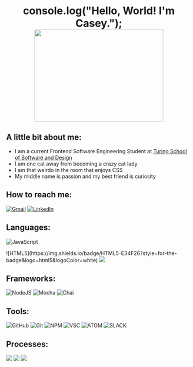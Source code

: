 <h1 align='center'>
console.log("Hello, World! I'm Casey."); <br>
<img height="250" width="350" src="https://github-readme-stats.vercel.app/api?username=gjax78&theme=merko">
</h1>

## A little bit about me:
- I am a current Frontend Software Engineering Student at [Turing School of Software and Design](https://turing.edu/)
- I am one cat away from becoming a crazy cat lady
- I am that weirdo in the room that enjoys CSS
- My middle name is passion and my best friend is curiosity


## How to reach me:
[![Gmail](https://img.shields.io/badge/Gmail-445c36?style=for-the-badge&logo=gmail&logoColor=white)](mailto:catherineclosee@gmail.com)
[![LinkedIn](https://img.shields.io/badge/LinkedIn-6e8561?style=for-the-badge&logo=linkedin&logoColor=white)](https://www.linkedin.com/in/catherine-halstead/)

## Languages:
![JavaScript](https://img.shields.io/badge/JavaScript-323330?style=for-the-badge&logo=javascript&logoColor=F7DF1E)

<p>
![HTML5](https://img.shields.io/badge/HTML5-E34F26?style=for-the-badge&logo=html5&logoColor=white)
  <img src="https://img.shields.io/badge/css3%20-9cb38f.svg?&style=for-the-badge&logo=css3&logoColor=white" />
</p>

## Frameworks:
![NodeJS](https://img.shields.io/badge/Node.js-339933?style=for-the-badge&logo=nodedotjs&logoColor=white)
![Mocha](https://img.shields.io/badge/Mocha-445c36?style=for-the-badge&logo=Mocha&logoColor=white)
![Chai](https://img.shields.io/badge/chai-6e8561?style=for-the-badge&logo=chai&logoColor=white)

## Tools:
![GitHub](https://img.shields.io/badge/github-6e8561.svg?style=for-the-badge&logo=github&logoColor=white)
![Git](https://img.shields.io/badge/git-9cb38f.svg?style=for-the-badge&logo=git&logoColor=white)
![NPM](https://img.shields.io/badge/npm-445c36?style=for-the-badge&logo=npm&logoColor=white)
![VSC](https://img.shields.io/badge/Visual_Studio_Code-0078D4?style=for-the-badge&logo=visual%20studio%20code&logoColor=white)
![ATOM](https://img.shields.io/badge/Atom-66595C?style=for-the-badge&logo=Atom&logoColor=white)
![SLACK](https://img.shields.io/badge/Slack-6e8561.svg?&style=for-the-badge&logo=slack&logoColor=white)

## Processes:
<p>
  <img src="https://img.shields.io/badge/OOP%20-445c36.svg?&style=for-the-badge&logo=OOP&logoColor=white" />
  <img src="https://img.shields.io/badge/TDD%20-9cb38f.svg?&style=for-the-badge&logo=TDD&logoColor=white" />
  <img src="https://img.shields.io/badge/REST%20-6e8561.svg?&style=for-the-badge&logo=REST&logoColor=white" />
</p>
